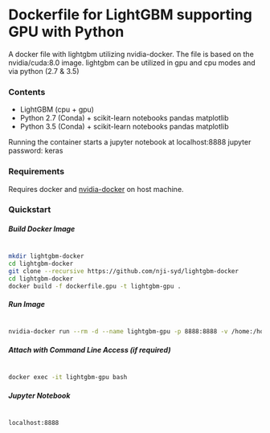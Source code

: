 # Dockerfile for LightGBM supporting GPU with Python
A docker file with lightgbm utilizing nvidia-docker. The file is based on the nvidia/cuda:8.0 image. lightgbm can be utilized in gpu and cpu modes and via python (2.7 & 3.5)
### Contents
- LightGBM (cpu + gpu)
- Python 2.7 (Conda) + scikit-learn notebooks pandas matplotlib
- Python 3.5 (Conda) + scikit-learn notebooks pandas matplotlib

Running the container starts a jupyter notebook at localhost:8888
jupyter password: keras
### Requirements
Requires docker and [nvidia-docker](https://github.com/NVIDIA/nvidia-docker) on host machine.
### Quickstart

##### Build Docker Image
#

```sh
mkdir lightgbm-docker
cd lightgbm-docker
git clone --recursive https://github.com/nji-syd/lightgbm-docker
cd lightgbm-docker
docker build -f dockerfile.gpu -t lightgbm-gpu .
```
##### Run Image
#
```sh
nvidia-docker run --rm -d --name lightgbm-gpu -p 8888:8888 -v /home:/home lightgbm-gpu
```

##### Attach with Command Line Access (if required)
#
```sh
docker exec -it lightgbm-gpu bash
```
##### Jupyter Notebook
#
```sh
localhost:8888
```

